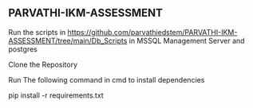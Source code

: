 ## PARVATHI-IKM-ASSESSMENT


Run the scripts in  https://github.com/parvathiedstem/PARVATHI-IKM-ASSESSMENT/tree/main/Db_Scripts in MSSQL Management Server and postgres

Clone the Repository

Run The following command in cmd to install dependencies

pip install -r requirements.txt


